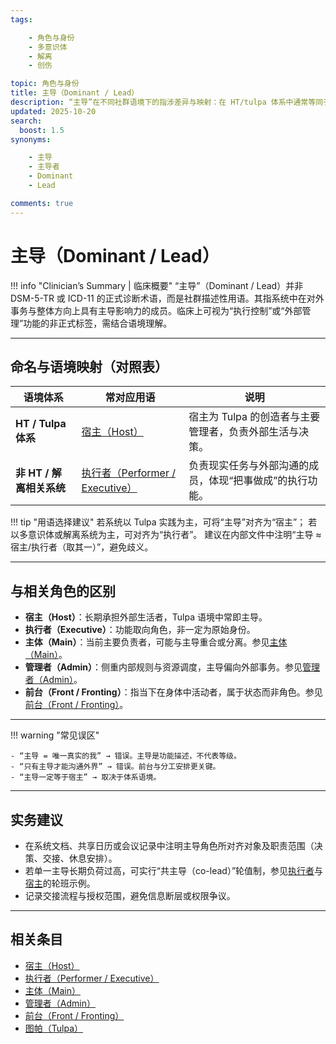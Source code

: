 ```yaml
---
tags:

    - 角色与身份
    - 多意识体
    - 解离
    - 创伤

topic: 角色与身份
title: 主导（Dominant / Lead）
description: “主导”在不同社群语境下的指涉差异与映射：在 HT/tulpa 体系中通常等同于宿主（Host）；在非 HT 体系（如多意识体社群、解离相关系统）中多对应用语为执行者（Performer / Executive）。
updated: 2025-10-20
search:
  boost: 1.5
synonyms:

    - 主导
    - 主导者
    - Dominant
    - Lead

comments: true
---
```


# 主导（Dominant / Lead）

!!! info "Clinician’s Summary | 临床概要"
    “主导”（Dominant / Lead）并非 DSM-5-TR 或 ICD-11 的正式诊断术语，而是社群描述性用语。其指系统中在对外事务与整体方向上具有主导影响力的成员。临床上可视为“执行控制”或“外部管理”功能的非正式标签，需结合语境理解。

---

## 命名与语境映射（对照表）

| 语境体系 | 常对应用语 | 说明 |
|-----------|--------------|------|
| **HT / Tulpa 体系** | [宿主（Host）](Host.md) | 宿主为 Tulpa 的创造者与主要管理者，负责外部生活与决策。 |
| **非 HT / 解离相关系统** | [执行者（Performer / Executive）](Performer-Executive.md) | 负责现实任务与外部沟通的成员，体现“把事做成”的执行功能。 |

!!! tip "用语选择建议"
    若系统以 Tulpa 实践为主，可将“主导”对齐为“宿主”；
    若以多意识体或解离系统为主，可对齐为“执行者”。
    建议在内部文件中注明“主导 ≈ 宿主/执行者（取其一）”，避免歧义。

---

## 与相关角色的区别

- **宿主（Host）**：长期承担外部生活者，Tulpa 语境中常即主导。
- **执行者（Executive）**：功能取向角色，非一定为原始身份。
- **主体（Main）**：当前主要负责者，可能与主导重合或分离。参见[主体（Main）](Main.md)。
- **管理者（Admin）**：侧重内部规则与资源调度，主导偏向外部事务。参见[管理者（Admin）](Admin.md)。
- **前台（Front / Fronting）**：指当下在身体中活动者，属于状态而非角色。参见[前台（Front / Fronting）](Front-Fronting.md)。

---

!!! warning "常见误区"

    - “主导 = 唯一真实的我” → 错误。主导是功能描述，不代表等级。
    - “只有主导才能沟通外界” → 错误。前台与分工安排更关键。
    - “主导一定等于宿主” → 取决于体系语境。

---

## 实务建议

- 在系统文档、共享日历或会议记录中注明主导角色所对齐对象及职责范围（决策、交接、休息安排）。
- 若单一主导长期负荷过高，可实行“共主导（co-lead）”轮值制，参见[执行者](Performer-Executive.md)与[宿主](Host.md)的轮班示例。
- 记录交接流程与授权范围，避免信息断层或权限争议。

---

## 相关条目

- [宿主（Host）](Host.md)
- [执行者（Performer / Executive）](Performer-Executive.md)
- [主体（Main）](Main.md)
- [管理者（Admin）](Admin.md)
- [前台（Front / Fronting）](Front-Fronting.md)
- [图帕（Tulpa）](Tulpa.md)
